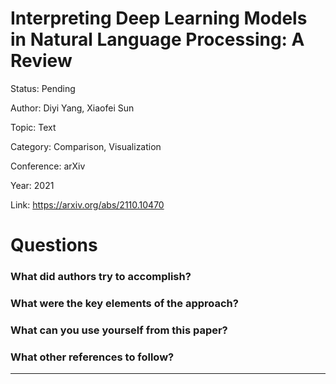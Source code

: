 # Interpreting Deep Learning Models in Natural Language Processing: A Review
Status: Pending

Author: Diyi Yang, Xiaofei Sun

Topic: Text 

Category: Comparison, Visualization

Conference: arXiv

Year: 2021

Link: https://arxiv.org/abs/2110.10470

# Questions

### What did authors try to accomplish?

### What were the key elements of the approach?

### What can you use yourself from this paper?

### What other references to follow?

---